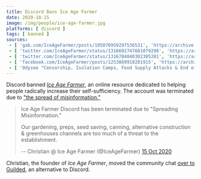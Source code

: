 ```yaml
---
title: Discord Bans Ice Age Farmer
date: 2020-10-15
image: /img/people/ice-age-farmer.jpg
platforms: [ discord ]
tags: [ banned ]
sources:
 - [ 'gab.com/IceAgeFarmer/posts/105070959297536531', 'https://archive.is/5m0zG' ]
 - [ 'twitter.com/IceAgeFarmer/status/1316602747681079296', 'https://archive.is/B42cH' ]
 - [ 'twitter.com/IceAgeFarmer/status/1316784840302305281', 'https://archive.is/a5Yar' ]
 - [ 'facebook.com/IceAgeFarmer/posts/1253869918281915', 'https://archive.is/WTeGv' ]
 - [ 'Odysee "Censorship, Isolation Camps, Food Supply Attacks & End of Animal Agriculture" by Ice Age Farmer (16 Oct 2020)', 'https://odysee.com/@iceagefarmer:42/censorship-isolation-camps-food-supply:d' ]
---
```


Discord banned [_Ice Age Farmer_](https://www.iceagefarmer.com/), an online
resource dedicated to helping people radically increase their self-sufficiency.
The account was terminated due to ["the spread of misinformation."](notice.jpg)

> Ice Age Farmer Discord has been terminated due to "Spreading Misinformation."
>
> Our gardening, preps, seed saving, canning, alternative construction &
> greenhouses channels are too much of a threat to the establishment.
>
> -- Christian @ Ice Age Farmer (@IceAgeFarmer) [15 Oct 2020](https://archive.is/B42cH)

Christian, the founder of _Ice Age Farmer_, moved the community chat [over to
Guilded](http://iceagefarmer.com/guilded), an alternative to Discord.
